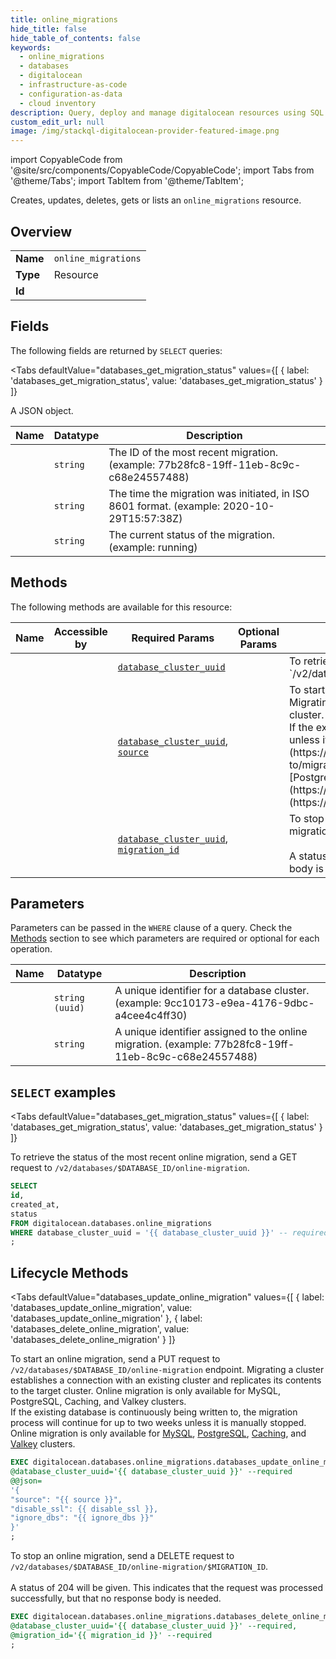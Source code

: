 ```yaml
--- 
title: online_migrations
hide_title: false
hide_table_of_contents: false
keywords:
  - online_migrations
  - databases
  - digitalocean
  - infrastructure-as-code
  - configuration-as-data
  - cloud inventory
description: Query, deploy and manage digitalocean resources using SQL
custom_edit_url: null
image: /img/stackql-digitalocean-provider-featured-image.png
---
```


import CopyableCode from '@site/src/components/CopyableCode/CopyableCode';
import Tabs from '@theme/Tabs';
import TabItem from '@theme/TabItem';

Creates, updates, deletes, gets or lists an <code>online_migrations</code> resource.

## Overview
<table><tbody>
<tr><td><b>Name</b></td><td><code>online_migrations</code></td></tr>
<tr><td><b>Type</b></td><td>Resource</td></tr>
<tr><td><b>Id</b></td><td><CopyableCode code="digitalocean.databases.online_migrations" /></td></tr>
</tbody></table>

## Fields

The following fields are returned by `SELECT` queries:

<Tabs
    defaultValue="databases_get_migration_status"
    values={[
        { label: 'databases_get_migration_status', value: 'databases_get_migration_status' }
    ]}
>
<TabItem value="databases_get_migration_status">

A JSON object.

<table>
<thead>
    <tr>
    <th>Name</th>
    <th>Datatype</th>
    <th>Description</th>
    </tr>
</thead>
<tbody>
<tr>
    <td><CopyableCode code="id" /></td>
    <td><code>string</code></td>
    <td>The ID of the most recent migration. (example: 77b28fc8-19ff-11eb-8c9c-c68e24557488)</td>
</tr>
<tr>
    <td><CopyableCode code="created_at" /></td>
    <td><code>string</code></td>
    <td>The time the migration was initiated, in ISO 8601 format. (example: 2020-10-29T15:57:38Z)</td>
</tr>
<tr>
    <td><CopyableCode code="status" /></td>
    <td><code>string</code></td>
    <td>The current status of the migration. (example: running)</td>
</tr>
</tbody>
</table>
</TabItem>
</Tabs>

## Methods

The following methods are available for this resource:

<table>
<thead>
    <tr>
    <th>Name</th>
    <th>Accessible by</th>
    <th>Required Params</th>
    <th>Optional Params</th>
    <th>Description</th>
    </tr>
</thead>
<tbody>
<tr>
    <td><a href="#databases_get_migration_status"><CopyableCode code="databases_get_migration_status" /></a></td>
    <td><CopyableCode code="select" /></td>
    <td><a href="#parameter-database_cluster_uuid"><code>database_cluster_uuid</code></a></td>
    <td></td>
    <td>To retrieve the status of the most recent online migration, send a GET request to `/v2/databases/$DATABASE_ID/online-migration`. </td>
</tr>
<tr>
    <td><a href="#databases_update_online_migration"><CopyableCode code="databases_update_online_migration" /></a></td>
    <td><CopyableCode code="exec" /></td>
    <td><a href="#parameter-database_cluster_uuid"><code>database_cluster_uuid</code></a>, <a href="#parameter-source"><code>source</code></a></td>
    <td></td>
    <td>To start an online migration, send a PUT request to `/v2/databases/$DATABASE_ID/online-migration` endpoint. Migrating a cluster establishes a connection with an existing cluster and replicates its contents to the target cluster. Online migration is only available for MySQL, PostgreSQL, Caching, and Valkey clusters.<br />If the existing database is continuously being written to,  the migration process will continue for up to two weeks unless it is manually stopped. Online migration is only available for [MySQL](https://docs.digitalocean.com/products/databases/mysql/how-to/migrate/#:~:text=To%20migrate%20a%20MySQL%20database,then%20select%20Set%20Up%20Migration),  [PostgreSQL](https://docs.digitalocean.com/products/databases/postgresql/how-to/migrate/),  [Caching](https://docs.digitalocean.com/products/databases/redis/how-to/migrate/), and [Valkey](https://docs.digitalocean.com/products/databases/valkey/how-to/migrate/) clusters. </td>
</tr>
<tr>
    <td><a href="#databases_delete_online_migration"><CopyableCode code="databases_delete_online_migration" /></a></td>
    <td><CopyableCode code="exec" /></td>
    <td><a href="#parameter-database_cluster_uuid"><code>database_cluster_uuid</code></a>, <a href="#parameter-migration_id"><code>migration_id</code></a></td>
    <td></td>
    <td>To stop an online migration, send a DELETE request to `/v2/databases/$DATABASE_ID/online-migration/$MIGRATION_ID`.<br /><br />A status of 204 will be given. This indicates that the request was processed successfully, but that no response body is needed.<br /></td>
</tr>
</tbody>
</table>

## Parameters

Parameters can be passed in the `WHERE` clause of a query. Check the [Methods](#methods) section to see which parameters are required or optional for each operation.

<table>
<thead>
    <tr>
    <th>Name</th>
    <th>Datatype</th>
    <th>Description</th>
    </tr>
</thead>
<tbody>
<tr id="parameter-database_cluster_uuid">
    <td><CopyableCode code="database_cluster_uuid" /></td>
    <td><code>string (uuid)</code></td>
    <td>A unique identifier for a database cluster. (example: 9cc10173-e9ea-4176-9dbc-a4cee4c4ff30)</td>
</tr>
<tr id="parameter-migration_id">
    <td><CopyableCode code="migration_id" /></td>
    <td><code>string</code></td>
    <td>A unique identifier assigned to the online migration. (example: 77b28fc8-19ff-11eb-8c9c-c68e24557488)</td>
</tr>
</tbody>
</table>

## `SELECT` examples

<Tabs
    defaultValue="databases_get_migration_status"
    values={[
        { label: 'databases_get_migration_status', value: 'databases_get_migration_status' }
    ]}
>
<TabItem value="databases_get_migration_status">

To retrieve the status of the most recent online migration, send a GET request to `/v2/databases/$DATABASE_ID/online-migration`. 

```sql
SELECT
id,
created_at,
status
FROM digitalocean.databases.online_migrations
WHERE database_cluster_uuid = '{{ database_cluster_uuid }}' -- required
;
```
</TabItem>
</Tabs>


## Lifecycle Methods

<Tabs
    defaultValue="databases_update_online_migration"
    values={[
        { label: 'databases_update_online_migration', value: 'databases_update_online_migration' },
        { label: 'databases_delete_online_migration', value: 'databases_delete_online_migration' }
    ]}
>
<TabItem value="databases_update_online_migration">

To start an online migration, send a PUT request to `/v2/databases/$DATABASE_ID/online-migration` endpoint. Migrating a cluster establishes a connection with an existing cluster and replicates its contents to the target cluster. Online migration is only available for MySQL, PostgreSQL, Caching, and Valkey clusters.<br />If the existing database is continuously being written to,  the migration process will continue for up to two weeks unless it is manually stopped. Online migration is only available for [MySQL](https://docs.digitalocean.com/products/databases/mysql/how-to/migrate/#:~:text=To%20migrate%20a%20MySQL%20database,then%20select%20Set%20Up%20Migration),  [PostgreSQL](https://docs.digitalocean.com/products/databases/postgresql/how-to/migrate/),  [Caching](https://docs.digitalocean.com/products/databases/redis/how-to/migrate/), and [Valkey](https://docs.digitalocean.com/products/databases/valkey/how-to/migrate/) clusters. 

```sql
EXEC digitalocean.databases.online_migrations.databases_update_online_migration 
@database_cluster_uuid='{{ database_cluster_uuid }}' --required 
@@json=
'{
"source": "{{ source }}", 
"disable_ssl": {{ disable_ssl }}, 
"ignore_dbs": "{{ ignore_dbs }}"
}'
;
```
</TabItem>
<TabItem value="databases_delete_online_migration">

To stop an online migration, send a DELETE request to `/v2/databases/$DATABASE_ID/online-migration/$MIGRATION_ID`.<br /><br />A status of 204 will be given. This indicates that the request was processed successfully, but that no response body is needed.<br />

```sql
EXEC digitalocean.databases.online_migrations.databases_delete_online_migration 
@database_cluster_uuid='{{ database_cluster_uuid }}' --required, 
@migration_id='{{ migration_id }}' --required
;
```
</TabItem>
</Tabs>
